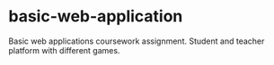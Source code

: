 # basic-web-application
Basic web applications coursework assignment. Student and teacher platform with different games.
